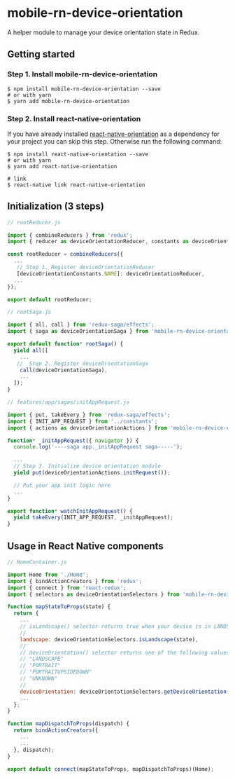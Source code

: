 # mobile-rn-device-orientation

A helper module to manage your device orientation state in Redux.

## Getting started

### Step 1. Install mobile-rn-device-orientation

```
$ npm install mobile-rn-device-orientation --save
# or with yarn
$ yarn add mobile-rn-device-orientation
```

### Step 2. Install react-native-orientation

If you have already installed [react-native-orientation](https://github.com/yamill/react-native-orientation) as a dependency for your project you can skip this step. Otherwise run the following command:

```
$ npm install react-native-orientation --save
# or with yarn
$ yarn add react-native-orientation

# link
$ react-native link react-native-orientation
```

## Initialization (3 steps)

```javascript
// rootReducer.js

import { combineReducers } from 'redux';
import { reducer as deviceOrientationReducer, constants as deviceOrientationConstants } from 'mobile-rn-device-orientation';

const rootReducer = combineReducers({
  ...
   // Step 1. Register deviceOrientationReducer
   [deviceOrientationConstants.NAME]: deviceOrientationReducer,
  ...
});

export default rootReducer;

// rootSaga.js

import { all, call } from 'redux-saga/effects';
import { saga as deviceOrientationSaga } from 'mobile-rn-device-orientation';

export default function* rootSaga() {
  yield all([
    ...
   //  Step 2. Register deviceOrientationSaga
    call(deviceOrientationSaga),
    ...
  ]);
}

// features/app/sagas/initAppRequest.js

import { put, takeEvery } from 'redux-saga/effects';
import { INIT_APP_REQUEST } from '../constants';
import { actions as deviceOrientationActions } from 'mobile-rn-device-orientation';

function* _initAppRequest({ navigator }) {
  console.log('----saga app._initAppRequest saga-----');

  ...
  // Step 3. Initialize device orientation module
  yield put(deviceOrientationActions.initRequest());

  // Put your app init logic here
  ...
}

export function* watchInitAppRequest() {
  yield takeEvery(INIT_APP_REQUEST, _initAppRequest);
}

```

## Usage in React Native components

```javascript
// HomeContainer.js

import Home from './Home';
import { bindActionCreators } from 'redux';
import { connect } from 'react-redux';
import { selectors as deviceOrientationSelectors } from 'mobile-rn-device-orientation';

function mapStateToProps(state) {
  return {
    ...
    // isLandscape() selector returns true when your device is in LANDSCAPE mode; otherwise it will return false
    //
    landscape: deviceOrientationSelectors.isLandscape(state),
    //
    // deviceOrientation() selector returns one of the following values:
    // "LANDSCAPE"
    // "PORTRAIT"
    // "PORTRAITUPSIDEDOWN"
    // "UNKNOWN"
    //
    deviceOrientation: deviceOrientationSelectors.getDeviceOrientation(state)
    ...
  };
}

function mapDispatchToProps(dispatch) {
  return bindActionCreators({
    ...
    ...
  }, dispatch);
}

export default connect(mapStateToProps, mapDispatchToProps)(Home);
```
